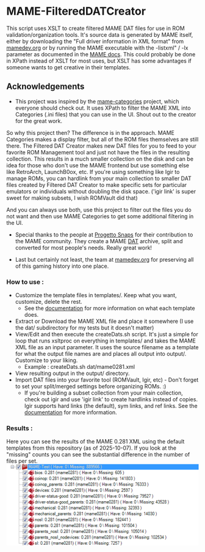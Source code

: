 # MAME-FilteredDATCreator

This script uses XSLT to create filtered MAME DAT files for use in ROM validation/organization tools. It's source data is generated by MAME itself, either by downloading the "Full driver information in XML format" from [mamedev.org](https://www.mamedev.org/) or by running the MAME executable with the -listxml" / -lx parameter as documented in the [MAME docs](https://docs.mamedev.org/commandline/commandline-all.html#frontend-verbs). This could probably be done in XPath instead of XSLT for most uses, but XSLT has some advantages if someone wants to get creative in their templates.

## Acknowledgements

- This project was inspired by the [mame-categories](https://codeberg.org/mameau/mame-categories) project, which everyone should check out. It uses XPath to filter the MAME XML into Categories (.ini files) that you can use in the UI. Shout out to the creator for the great work.

So why this project then? The difference is in the approach. MAME Categories makes a display filter, but all of the ROM files themselves are still there. The Filtered DAT Creator makes new DAT files for you to feed to your favorite ROM Management tool and just not have the files in the resulting collection. This results in a much smaller collection on the disk and can be idea for those who don't use the MAME frontend but use something else like RetroArch, LaunchB0ox, etc. If you're using something like Igir to manage ROMs, you can hardlink from your main collection to smaller DAT files created by Filtered DAT Creator to make specific sets for particular emulators or individuals without doubling the disk space. ('igir link' is super sweet for making subsets, I wish ROMVault did that)

And you can always use both, use this project to filter out the files you do not want and then use MAME Categories to get some additional filtering in the UI.

- Special thanks to the people at [Progetto Snaps](https://www.progettosnaps.net/) for their contribution to the MAME community. They create a MAME [DAT](https://www.progettosnaps.net/dats/MAME/) archive, split and converted for most people's needs. Really great work! 

- Last but certainly not least, the team at [mamedev.org](https://www.mamedev.org/) for preserving all of this gaming history into one place.

### How to use :

- Customize the template files in templates/. Keep what you want, customize, delete the rest.
  - See the [documentation](templates/README.md) for more information on what each template does.
- Extract or Download the MAME XML file and place it somewhere (I use the dat/ subdirectory for my tests but it doesn't matter)
- View/Edit and then execute the createDats.sh script. It's just a simple for loop that runs xsltproc on everything in templates/ and takes the MAME XML file as an input parameter. It uses the source filename as a template for what the output file names are and places all output into output/. Customize to your liking.
  - Example : createDats.sh dat/mame0281.xml
- View resulting output in the output/ directory.
- Import DAT files into your favorite tool (ROMVault, Igir, etc) - Don't forget to set your split/merged settings before organizing ROMs. :)
  - If you're building a subset collection from your main collection, check out igir and use 'igir link' to create hardlinks instead of copies. Igir supports hard links (the default), sym links, and ref links. See the [documentation](https://igir.io/commands/#link) for more information.

### Results :

Here you can see the results of the MAME 0.281 XML using the default templates from this repository (as of 2025-10-07). If you look at the "missing" counts you can see the substantial difference in the number of files per set.
![Screenshot of DATs generated from the MAME 0.281 XML inside of ROMVault.](https://github.com/ekrunch/MAME-FilteredDATCreator/blob/main/MAME-FilteredDATCreator-Results.png?raw=true)
